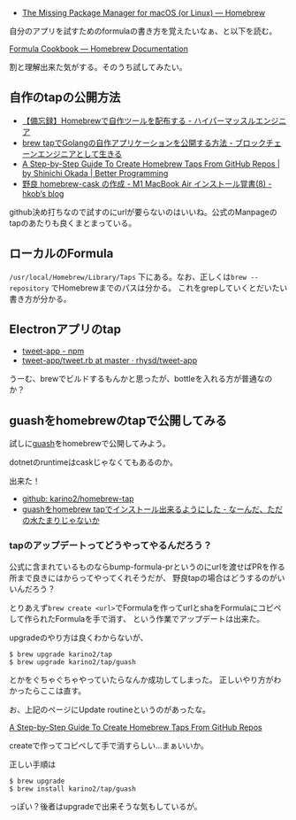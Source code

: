 - [The Missing Package Manager for macOS (or Linux) — Homebrew](https://brew.sh/)

自分のアプリを試すためのformulaの書き方を覚えたいなぁ、と以下を読む。

[Formula Cookbook — Homebrew Documentation](https://docs.brew.sh/Formula-Cookbook)

割と理解出来た気がする。そのうち試してみたい。

## 自作のtapの公開方法

- [【備忘録】Homebrewで自作ツールを配布する - ハイパーマッスルエンジニア](https://www.rasukarusan.com/entry/2019/11/03/211338)
- [brew tapでGolangの自作アプリケーションを公開する方法 - ブロックチェーンエンジニアとして生きる](https://tomokazu-kozuma.com/how-to-release-golangs-homebrew-application-with-brew-tap/)
- [A Step-by-Step Guide To Create Homebrew Taps From GitHub Repos | by Shinichi Okada | Better Programming](https://betterprogramming.pub/a-step-by-step-guide-to-create-homebrew-taps-from-github-repos-f33d3755ba74)
- [野良 homebrew-cask の作成 - M1 MacBook Air インストール覚書(8) - hkob’s blog](https://hkob.hatenablog.com/entry/2020/12/02/140000)

github決め打ちなので試すのにurlが要らないのはいいね。公式のManpageのtapのあたりも良くまとまっている。

## ローカルのFormula

`/usr/local/Homebrew/Library/Taps` 下にある。なお、正しくは`brew --repository` でHomebrewまでのパスは分かる。
これをgrepしていくとだいたい書き方が分かる。

## Electronアプリのtap

- [tweet-app - npm](https://www.npmjs.com/package/tweet-app?activeTab=readme)
- [tweet-app/tweet.rb at master · rhysd/tweet-app](https://github.com/rhysd/tweet-app/blob/master/Casks/tweet.rb)

うーむ、brewでビルドするもんかと思ったが、bottleを入れる方が普通なのか？

## guashをhomebrewのtapで公開してみる

試しに[guash](guash.md)をhomebrewで公開してみよう。

dotnetのruntimeはcaskじゃなくてもあるのか。

出来た！

- [github: karino2/homebrew-tap](https://github.com/karino2/homebrew-tap)
- [guashをhomebrew tapでインストール出来るようにした - なーんだ、ただの水たまりじゃないか](https://karino2.github.io/2022/01/28/homebrew_tap_for_guash.html)

### tapのアップデートってどうやってやるんだろう？

公式に含まれているものならbump-formula-prというのにurlを渡せばPRを作る所まで良きにはからってやってくれそうだが、
野良tapの場合はどうするのがいいんだろう？

とりあえず`brew create <url>`でFormulaを作ってurlとshaをFormulaにコピペして作られたFormulaを手で消す、
という作業でアップデートは出来た。

upgradeのやり方は良くわからないが、

```
$ brew upgrade karino2/tap
$ brew upgrade karino2/tap/guash
```

とかをぐちゃぐちゃやっていたらなんか成功してしまった。
正しいやり方がわかったらここは直す。

お、上記のページにUpdate routineというのがあったな。

[A Step-by-Step Guide To Create Homebrew Taps From GitHub Repos](https://betterprogramming.pub/a-step-by-step-guide-to-create-homebrew-taps-from-github-repos-f33d3755ba74)

createで作ってコピペして手で消すらしい…まぁいいか。

正しい手順は

```
$ brew upgrade
$ brew install karino2/tap/guash
```

っぽい？後者はupgradeで出来そうな気もしているが。